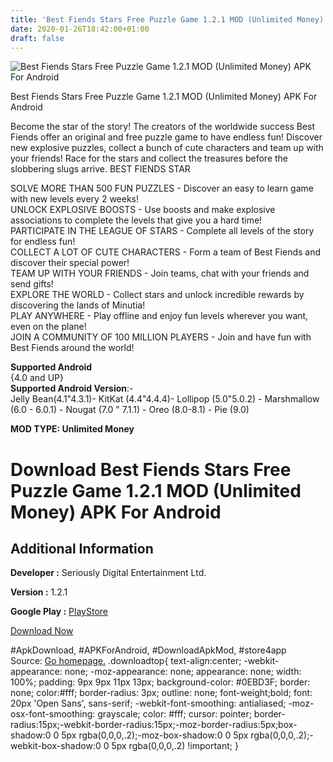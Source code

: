```yaml
---
title: 'Best Fiends Stars Free Puzzle Game 1.2.1 MOD (Unlimited Money) APK For Android'
date: 2020-01-26T18:42:00+01:00
draft: false
---
```


![Best Fiends Stars Free Puzzle Game 1.2.1 MOD (Unlimited Money) APK For Android](https://i2.wp.com/apkhome.net/wp-content/uploads/2020/01/Best-Fiends-Stars-Free-Puzzle-Game-1.2.1-MOD-Unlimited-Money.png "Best Fiends Stars Free Puzzle Game 1.2.1 MOD (Unlimited Money) APK For Android")

  

Best Fiends Stars Free Puzzle Game 1.2.1 MOD (Unlimited Money) APK For Android

Become the star of the story! The creators of the worldwide success Best Fiends offer an original and free puzzle game to have endless fun! Discover new explosive puzzles, collect a bunch of cute characters and team up with your friends! Race for the stars and collect the treasures before the slobbering slugs arrive. BEST FIENDS STAR

SOLVE MORE THAN 500 FUN PUZZLES - Discover an easy to learn game with new levels every 2 weeks!  
UNLOCK EXPLOSIVE BOOSTS - Use boosts and make explosive associations to complete the levels that give you a hard time!  
PARTICIPATE IN THE LEAGUE OF STARS - Complete all levels of the story for endless fun!  
COLLECT A LOT OF CUTE CHARACTERS - Form a team of Best Fiends and discover their special power!  
TEAM UP WITH YOUR FRIENDS - Join teams, chat with your friends and send gifts!  
EXPLORE THE WORLD - Collect stars and unlock incredible rewards by discovering the lands of Minutia!  
PLAY ANYWHERE - Play offline and enjoy fun levels wherever you want, even on the plane!  
JOIN A COMMUNITY OF 100 MILLION PLAYERS - Join and have fun with Best Fiends around the world!

**Supported Android**  
{4.0 and UP}  
**Supported Android Version**:-  
Jelly Bean(4.1"4.3.1)- KitKat (4.4"4.4.4)- Lollipop (5.0"5.0.2) - Marshmallow (6.0 - 6.0.1) - Nougat (7.0 " 7.1.1) - Oreo (8.0-8.1) - Pie (9.0)

**MOD TYPE: Unlimited Money**

Download Best Fiends Stars Free Puzzle Game 1.2.1 MOD (Unlimited Money) APK For Android
=======================================================================================

Additional Information
----------------------

**Developer :** Seriously Digital Entertainment Ltd.

**Version :** 1.2.1

**Google Play :** [PlayStore](https://play.google.com/store/apps/details?id=com.Seriously.Phoenix)

  

[Download Now](https://store4app.co/post/best-fiends-stars-free-puzzle-game-1-2-1-mod-unlimited-money-apk-for-android_1580060294)

  
#ApkDownload, #APKForAndroid, #DownloadApkMod, #store4app  
Source: [Go homepage.](https://store4app.co/post/best-fiends-stars-free-puzzle-game-1-2-1-mod-unlimited-money-apk-for-android_1580060294) .downloadtop{ text-align:center; -webkit-appearance: none; -moz-appearance: none; appearance: none; width: 100%; padding: 9px 9px 11px 13px; background-color: #0EBD3F; border: none; color:#fff; border-radius: 3px; outline: none; font-weight;bold; font: 20px 'Open Sans', sans-serif; -webkit-font-smoothing: antialiased; -moz-osx-font-smoothing: grayscale; color: #fff; cursor: pointer; border-radius:15px;-webkit-border-radius:15px;-moz-border-radius:5px;box-shadow:0 0 5px rgba(0,0,0,.2);-moz-box-shadow:0 0 5px rgba(0,0,0,.2);-webkit-box-shadow:0 0 5px rgba(0,0,0,.2) !important; }